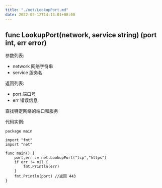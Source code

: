 ```yaml
---
title: "./net/LookupPort.md"
date: 2022-05-12T14:13:01+08:00
---
```

## func LookupPort(network, service string) (port int, err error)

参数列表:

- network 网络字符串
- service 服务名

返回列表:

- port 端口号
- err 错误信息

查找特定网络的端口和服务

代码实例:

	package main
	
	import "fmt"
	import "net"
	
	func main() {
		port,err := net.LookupPort("tcp","https")
		if err != nil {
			fmt.Println(err)
		}
		fmt.Println(port) //返回 443
	}